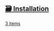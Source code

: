 ## [🗃️<!-- --> <!-- -->Installation](/docs/category/installation.md)

[3 items](/docs/category/installation.md)
